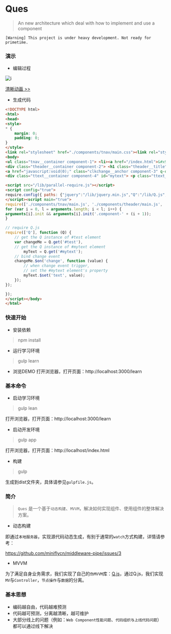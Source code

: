 Ques
====

> An new architecture which deal with how to implement and use a component

`[Warning] This project is under heavy development. Not ready for primetime.`

### 演示

* 编辑过程

![i](https://cloud.githubusercontent.com/assets/2239584/5889955/d24e8814-a47b-11e4-9a6e-0b2abf03b14c.gif)

[清晰动画 >>](https://cloud.githubusercontent.com/assets/2239584/5889906/bf180eac-a479-11e4-9564-0a9d8da22793.gif)

* 生成代码

```html
<!DOCTYPE html>
<html>
<head>
<style>
* {
    margin: 0;
    padding: 0;
}
</style>
<link rel="stylesheet" href="./components/tnav/main.css"><link rel="stylesheet" href="./components/theader/main.css"><link rel="stylesheet" href="./components/clkchange/main.css"><link rel="stylesheet" href="./components/ttext/main.css"></head>
<body>
<ul class="tnav__container component-1"> <li><a href="/index.html">&#x9759;&#x6001;&#x7ED1;&#x5B9A;</a></li> <li><a href="/todomvc.html">todoMVC</a></li> <li><a href="/client.html" target="_blank">&#x9F50;&#x9F50;</a></li></ul>
<div class="theader__container component-2"> <h1 class="theader__title" q-text="title">Ques</h1> <p class="theader__text" q-text="text">Hello world</p></div>
<a href="javascript:void(0);" class="clkchange__anchor component-3" q-on="click: setMessage" q-text="message" id="test">change me</a>
<div class="ttext__container component-4" id="mytext"> <p class="ttext__text" q-text="text | capitalize"></p></div>

<script src="/lib/parallel-require.js"></script>
<script config="true">
require.config({ paths: {"jquery":"/lib/jquery.min.js","Q":"/lib/Q.js","filters":"/lib/cjs/filters.js","utils":"/lib/cjs/utils.js","commonapi":"/lib/commonapi.js","jquery.contextMenu":"/lib/jquery.contextMenu.js"}});
</script><script main="true">
require(['./components/tnav/main.js', './components/theader/main.js', './components/clkchange/main.js', './components/ttext/main.js'], function () {
for (var i = 0, l = arguments.length; i < l; i++) {
arguments[i].init && arguments[i].init('.component-' + (i + 1));
}

// require Q.js
require(['Q'], function (Q) {
    // get the Q instance of #test element
    var changeMe = Q.get('#test'),
    // get the Q instance of #mytext element
        myText = Q.get('#mytext');
    // bind change event
    changeMe.$on('change', function (value) {
        // when change event trigger,
        // set the #mytext element's property
        myText.$set('text', value);
    });
});

});
</script></body>
</html>
```

### 快速开始

* 安装依赖
> npm install

* 运行学习环境
> gulp learn

* 浏览DEMO
打开浏览器，打开页面：http://localhost:3000/learn

### 基本命令

* 启动学习环境

> gulp lean

打开浏览器，打开页面：http://localhost:3000/learn

* 启动开发环境

> gulp app

打开浏览器，打开页面：http://localhost/index.html

* 构建

> gulp

生成到dist文件夹，具体请参见`gulpfile.js`。

### 简介

> `Ques` 是一个基于`动态构建`、`MVVM`，解决如何实现组件、使用组件的整体解决方案。

* 动态构建

即通过`本地服务器`，实现源代码动态生成，有别于通常的`watch`方式构建，详情请参考：

https://github.com/miniflycn/middleware-pipe/issues/3

* MVVM

为了满足自身业务需求，我们实现了自己的`伪MVVM`库：[Q.js](https://github.com/miniflycn/Q.js)，通过Q.js，我们实现`MV`与`Controller`，`节点操作`与`数据`的分离。

### 基本思想

* 编码越自由，代码越难预测
* 代码越可预测，分离越清晰，越可维护
* 大部分线上的问题（例如：`Web Component性能问题`、`代码组织与上线代码问题`）都可以通过线下解决
